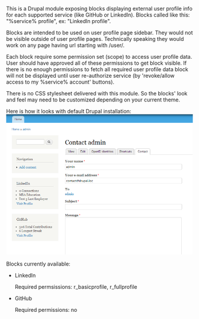 This is a Drupal module exposing blocks displaying external user profile info for each supported
service (like GitHub or LinkedIn). Blocks called like this: "%service% profile", ex: "LinkedIn profile".

Blocks are intended to be used on user profile page sidebar. They would not be visible outside of user profile pages.
Technically speaking they would work on any page having url starting with /user/<id>.

Each block require some permission set (scope) to access user profile data. User should have approved all of these
permissions to get block visible. If there is no enough permissions to fetch all required user profile data block
will not be displayed until user re-authorize service (by 'revoke/allow access to my %service% account' buttons).

There is no CSS stylesheet delivered with this module. So the blocks' look and feel may need to be customized
depending on your current theme.

Here is how it looks with default Drupal installation:
![Screenshot](screenshot.png?raw=true)


Blocks currently available:

- LinkedIn

  Required permsissions: r_basicprofile, r_fullprofile

- GitHub

  Required permissions: no
